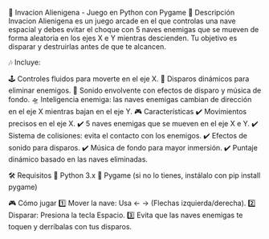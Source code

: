 🌌 Invacion Alienigena - Juego en Python con Pygame
🚀 Descripción
Invacion Alienigena es un juego arcade en el que controlas una nave espacial y debes evitar el choque con 5 naves enemigas que se mueven de forma aleatoria en los ejes X e Y mientras descienden. Tu objetivo es disparar y destruirlas antes de que te alcancen.

🎶 Incluye:

🕹️ Controles fluidos para moverte en el eje X.
🔫 Disparos dinámicos para eliminar enemigos.
🎵 Sonido envolvente con efectos de disparo y música de fondo.
🛸 Inteligencia enemiga: las naves enemigas cambian de dirección en el eje X mientras bajan en el eje Y.
🎮 Características
✔️ Movimientos precisos en el eje X.
✔️ 5 naves enemigas que se mueven en el eje X e Y.
✔️ Sistema de colisiones: evita el contacto con los enemigos.
✔️ Efectos de sonido para disparos.
✔️ Música de fondo para mayor inmersión.
✔️ Puntaje dinámico basado en las naves eliminadas.

🛠️ Requisitos
🔹 Python 3.x
🔹 Pygame (si no lo tienes, instálalo con pip install pygame)

🎮 Cómo jugar
1️⃣ Mover la nave: Usa ← → (Flechas izquierda/derecha).
2️⃣ Disparar: Presiona la tecla Espacio.
3️⃣ Evita que las naves enemigas te toquen y derríbalas con tus disparos.

